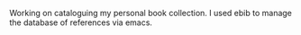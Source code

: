 Working on cataloguing my personal book collection. I used ebib to manage the database of references via emacs.
